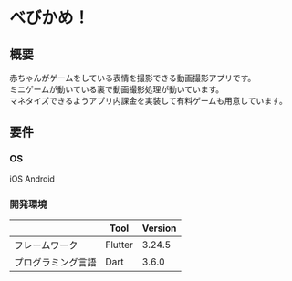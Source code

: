 # べびかめ！

## 概要
赤ちゃんがゲームをしている表情を撮影できる動画撮影アプリです。  
ミニゲームが動いている裏で動画撮影処理が動いています。  
マネタイズできるようアプリ内課金を実装して有料ゲームも用意しています。

## 要件

### OS
iOS
Android

### 開発環境
|  | Tool | Version |
| --- | --- | --- |
| フレームワーク | Flutter | 3.24.5 |
| プログラミング言語 | Dart | 3.6.0 |
